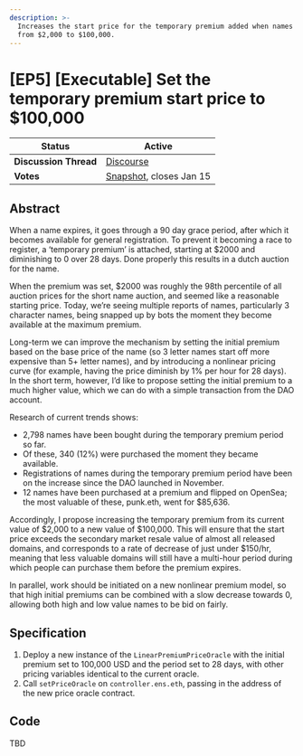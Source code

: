 ```yaml
---
description: >-
  Increases the start price for the temporary premium added when names expire
  from $2,000 to $100,000.
---
```


# \[EP5] \[Executable] Set the temporary premium start price to $100,000

| **Status**            | Active                                                                                                                                |
| --------------------- | ------------------------------------------------------------------------------------------------------------------------------------- |
| **Discussion Thread** | [Discourse](https://discuss.ens.domains/t/ep5-executable-set-the-temporary-premium-start-price-to-100-000/9336)                                |
| **Votes**             | [Snapshot](https://snapshot.org/#/ens.eth/proposal/0xf854140e16ab96eaed7bbd783f31b441ff5122efc8c002632396df9b7d20342d), closes Jan 15 |

## Abstract

When a name expires, it goes through a 90 day grace period, after which it becomes available for general registration. To prevent it becoming a race to register, a ‘temporary premium’ is attached, starting at $2000 and diminishing to 0 over 28 days. Done properly this results in a dutch auction for the name.

When the premium was set, $2000 was roughly the 98th percentile of all auction prices for the short name auction, and seemed like a reasonable starting price. Today, we’re seeing multiple reports of names, particularly 3 character names, being snapped up by bots the moment they become available at the maximum premium.

Long-term we can improve the mechanism by setting the initial premium based on the base price of the name (so 3 letter names start off more expensive than 5+ letter names), and by introducing a nonlinear pricing curve (for example, having the price diminish by 1% per hour for 28 days). In the short term, however, I’d like to propose setting the initial premium to a much higher value, which we can do with a simple transaction from the DAO account.

Research of current trends shows:

* 2,798 names have been bought during the temporary premium period so far.
* Of these, 340 (12%) were purchased the moment they became available.
* Registrations of names during the temporary premium period have been on the increase since the DAO launched in November.
* 12 names have been purchased at a premium and flipped on OpenSea; the most valuable of these, punk.eth, went for $85,636.

Accordingly, I propose increasing the temporary premium from its current value of $2,000 to a new value of $100,000. This will ensure that the start price exceeds the secondary market resale value of almost all released domains, and corresponds to a rate of decrease of just under $150/hr, meaning that less valuable domains will still have a multi-hour period during which people can purchase them before the premium expires.

In parallel, work should be initiated on a new nonlinear premium model, so that high initial premiums can be combined with a slow decrease towards 0, allowing both high and low value names to be bid on fairly.

## Specification <a href="#specification-3" id="specification-3"></a>

1. Deploy a new instance of the `LinearPremiumPriceOracle` with the initial premium set to 100,000 USD and the period set to 28 days, with other pricing variables identical to the current oracle.
2. Call `setPriceOracle` on `controller.ens.eth`, passing in the address of the new price oracle contract.

## Code <a href="#code-4" id="code-4"></a>

TBD
